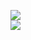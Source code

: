 [![](https://img.shields.io/badge/Made%20With-Github%20Spray-lightgrey.svg?style=for-the-badge&logo=github)](https://github.com/Annihil/github-spray#1466)  
[![](https://i.imgur.com/2DrTn0Z.gif)](https://github.com/Annihil/github-spray)